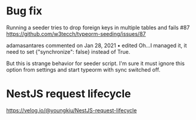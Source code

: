 # Bug fix

Running a seeder tries to drop foreign keys in multiple tables and fails #87
https://github.com/w3tecch/typeorm-seeding/issues/87

adamasantares commented on Jan 28, 2021 •
edited
Oh...I managed it, it need to set {"synchronize": false} instead of True.

But this is strange behavior for seeder script. I'm sure it must ignore this option from settings and start typeorm with sync switched off.

# NestJS request lifecycle

https://velog.io/@youngkiu/NestJS-request-lifecycle
